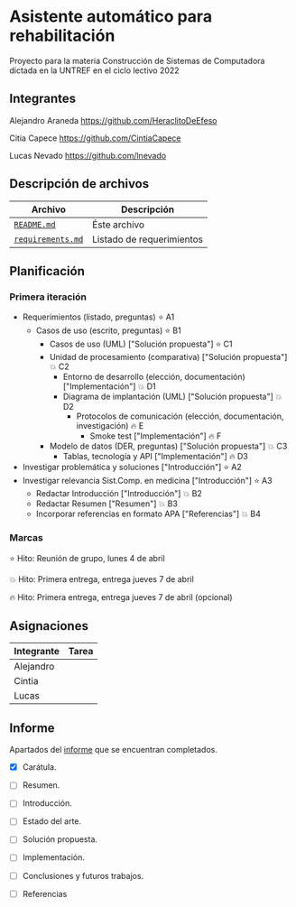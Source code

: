 # Asistente automático para rehabilitación 

Proyecto para la materia Construcción de Sistemas de Computadora dictada en la UNTREF en el ciclo lectivo 2022

## Integrantes

Alejandro Araneda https://github.com/HeraclitoDeEfeso

Citia Capece https://github.com/CintiaCapece

Lucas Nevado https://github.com/lnevado

## Descripción de archivos

|Archivo                              |Descripción                |
|-------------------------------------|---------------------------|
|[`README.md`](README.md)             | Éste archivo              |
|[`requirements.md`](requirements.md) | Listado de requerimientos |

## Planificación

### Primera iteración

 -  Requerimientos (listado, preguntas) :star: A1
     -  Casos de uso (escrito, preguntas) :star: B1
         -  Casos de uso (UML) ["Solución propuesta"] :star: C1
         -  Unidad de procesamiento (comparativa) ["Solución propuesta"] :boom: C2
             -  Entorno de desarrollo (elección, documentación) ["Implementación"] :boom: D1
             -  Diagrama de implantación (UML) ["Solución propuesta"] :boom: D2
                 -  Protocolos de comunicación (elección, documentación, investigación) :fire: E
                     -  Smoke test ["Implementación"] :fire: F
         -  Modelo de datos (DER, preguntas) ["Solución propuesta"] :boom: C3
             -  Tablas, tecnología y API ["Implementación"] :fire: D3
 -  Investigar problemática y soluciones ["Introducción"] :star: A2
 -  Investigar relevancia Sist.Comp. en medicina ["Introducción"] :star: A3
     -  Redactar Introducción ["Introducción"] :boom: B2
     -  Redactar Resumen ["Resumen"] :boom: B3
     -  Incorporar referencias en formato APA ["Referencias"] :boom: B4

### Marcas

:star: Hito: Reunión de grupo, lunes 4 de abril

:boom: Hito: Primera entrega, entrega jueves 7 de abril

:fire: Hito: Primera entrega, entrega jueves 7 de abril (opcional)

## Asignaciones

|Integrante|Tarea|
|----------|-----|
|Alejandro |     |
|Cintia    |     |
|Lucas     |     |

## Informe

Apartados del [informe](https://docs.google.com/document/d/1IO5I7xsA459NNyNCNHCY1yhwtyM__OJd/edit?usp=sharing&ouid=116500235593716550954&rtpof=true&sd=true) que se encuentran completados.

- [X] Carátula.
- [ ] Resumen.
- [ ] Introducción.
- [ ] Estado del arte.
- [ ] Solución propuesta.
- [ ] Implementación.
- [ ] Conclusiones y futuros trabajos.
- [ ] Referencias


